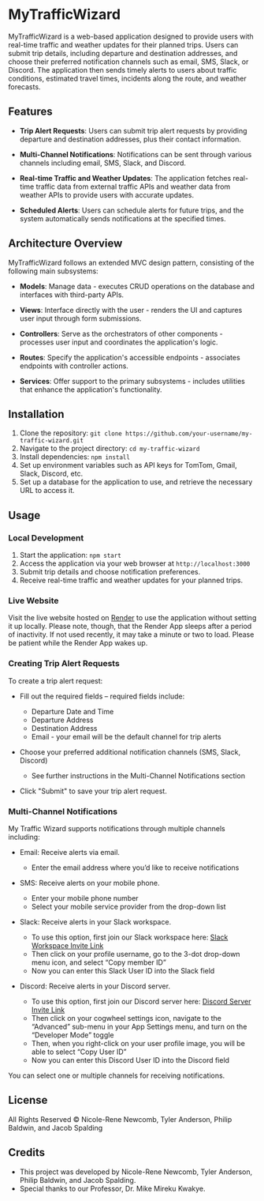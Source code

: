 # MyTrafficWizard

MyTrafficWizard is a web-based application designed to provide users with real-time traffic and weather updates for their planned trips. Users can submit trip details, including departure and destination addresses, and choose their preferred notification channels such as email, SMS, Slack, or Discord. The application then sends timely alerts to users about traffic conditions, estimated travel times, incidents along the route, and weather forecasts.

## Features

- **Trip Alert Requests**: Users can submit trip alert requests by providing departure and destination addresses, plus their contact information.
  
- **Multi-Channel Notifications**: Notifications can be sent through various channels including email, SMS, Slack, and Discord.

- **Real-time Traffic and Weather Updates**: The application fetches real-time traffic data from external traffic APIs and weather data from weather APIs to provide users with accurate updates.

- **Scheduled Alerts**: Users can schedule alerts for future trips, and the system automatically sends notifications at the specified times.

## Architecture Overview

MyTrafficWizard follows an extended MVC design pattern, consisting of the following main subsystems:
- **Models**: Manage data - executes CRUD operations on the database and interfaces with third-party APIs.
  
- **Views**: Interface directly with the user - renders the UI and captures user input through form submissions.
  
- **Controllers**: Serve as the orchestrators of other components - processes user input and coordinates the application's logic.

- **Routes**: Specify the application's accessible endpoints - associates endpoints with controller actions.
  
- **Services**: Offer support to the primary subsystems - includes utilities that enhance the application's functionality.

## Installation

1. Clone the repository: `git clone https://github.com/your-username/my-traffic-wizard.git`
2. Navigate to the project directory: `cd my-traffic-wizard`
3. Install dependencies: `npm install`
4. Set up environment variables such as API keys for TomTom, Gmail, Slack, Discord, etc.
5. Set up a database for the application to use, and retrieve the necessary URL to access it.

## Usage

### Local Development
1. Start the application: `npm start`
2. Access the application via your web browser at `http://localhost:3000`
3. Submit trip details and choose notification preferences.
4. Receive real-time traffic and weather updates for your planned trips.

### Live Website
Visit the live website hosted on [Render](https://mytrafficwizard.onrender.com) to use the application without setting it up locally. Please note, though, that the Render App sleeps after a period of inactivity. If not used recently, it may take a minute or two to load. Please be patient while the Render App wakes up.


### Creating Trip Alert Requests 
To create a trip alert request:
   - Fill out the required fields – required fields include:
     - Departure Date and Time
     - Departure Address
     - Destination Address
     - Email - your email will be the default channel for trip alerts

   - Choose your preferred additional notification channels (SMS, Slack, Discord)
     - See further instructions in the Multi-Channel Notifications section

   - Click "Submit" to save your trip alert request.


### Multi-Channel Notifications
My Traffic Wizard supports notifications through multiple channels including:
   - Email: Receive alerts via email.
     - Enter the email address where you’d like to receive notifications

   - SMS: Receive alerts on your mobile phone.
     - Enter your mobile phone number
     - Select your mobile service provider from the drop-down list

   - Slack: Receive alerts in your Slack workspace.
     - To use this option, first join our Slack workspace here: [Slack Workspace Invite Link](https://join.slack.com/t/mytrafficwizard/shared_invite/zt-2g2s9gfvauNMAbZQA8ukM_b~a2FeeZw)
     - Then click on your profile username, go to the 3-dot drop-down menu icon, and select “Copy member ID”
     - Now you can enter this Slack User ID into the Slack field
     
   - Discord: Receive alerts in your Discord server.
     - To use this option, first join our Discord server here: [Discord Server Invite Link](https://discord.gg/wcjQKr4NCZ)
     - Then click on your cogwheel settings icon, navigate to the “Advanced” sub-menu in your App Settings menu, and turn on the “Developer Mode” toggle
     - Then, when you right-click on your user profile image, you will be able to select “Copy User ID”
     - Now you can enter this Discord User ID into the Discord field

You can select one or multiple channels for receiving notifications.

## License

All Rights Reserved © Nicole-Rene Newcomb, Tyler Anderson, Philip Baldwin, and Jacob Spalding

## Credits

- This project was developed by Nicole-Rene Newcomb, Tyler Anderson, Philip Baldwin, and Jacob Spalding.
- Special thanks to our Professor, Dr. Mike Mireku Kwakye.

